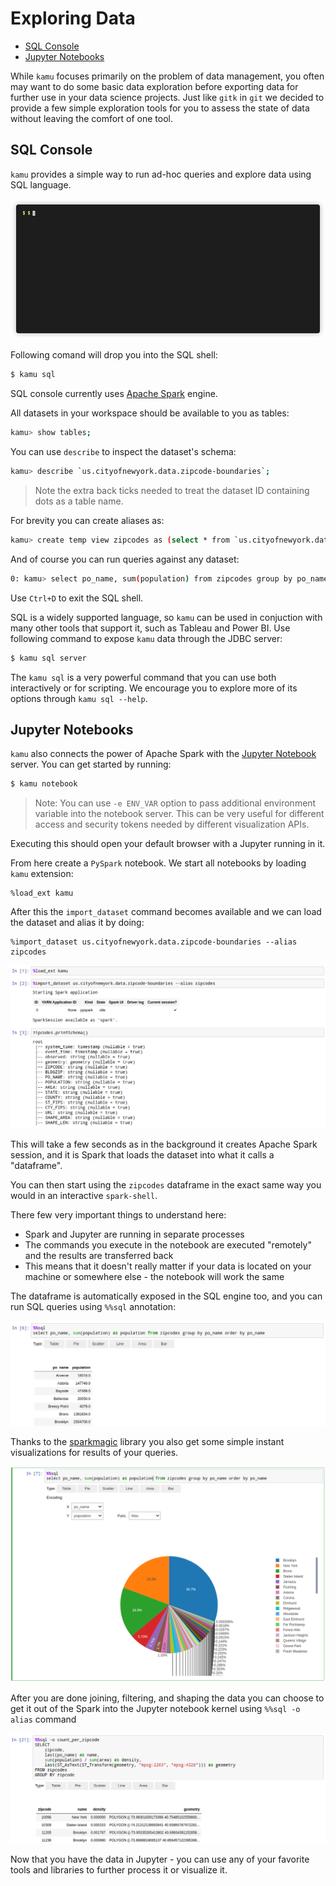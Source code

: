 # Exploring Data <!-- omit in toc -->

- [SQL Console](#sql-console)
- [Jupyter Notebooks](#jupyter-notebooks)

While `kamu` focuses primarily on the problem of data management, you often may want to do some basic data exploration before exporting data for further use in your data science projects. Just like `gitk` in `git` we decided to provide a few simple exploration tools for you to assess the state of data without leaving the comfort of one tool.

## SQL Console
`kamu` provides a simple way to run ad-hoc queries and explore data using SQL language.

![kamu sql](./first_steps_files/sql.gif)

Following comand will drop you into the SQL shell:
```bash
$ kamu sql
```

SQL console currently uses [Apache Spark](https://spark.apache.org/) engine.

All datasets in your workspace should be available to you as tables:

```bash
kamu> show tables;
```

You can use `describe` to inspect the dataset's schema:

```bash
kamu> describe `us.cityofnewyork.data.zipcode-boundaries`;
```

> Note the extra back ticks needed to treat the dataset ID containing dots as a table name.

For brevity you can create aliases as:

```bash
kamu> create temp view zipcodes as (select * from `us.cityofnewyork.data.zipcode-boundaries`);
```

And of course you can run queries against any dataset:

```bash
0: kamu> select po_name, sum(population) from zipcodes group by po_name;
```

Use `Ctrl+D` to exit the SQL shell.

SQL is a widely supported language, so `kamu` can be used in conjuction with many other tools that support it, such as Tableau and Power BI. Use following command to expose `kamu` data through the JDBC server:

```bash
$ kamu sql server
```

The `kamu sql` is a very powerful command that you can use both interactively or for scripting. We encourage you to explore more of its options through `kamu sql --help`.


## Jupyter Notebooks
`kamu` also connects the power of Apache Spark with the [Jupyter Notebook](https://jupyter.org/) server. You can get started by running:

```bash
$ kamu notebook
```

> Note: You can use `-e ENV_VAR` option to pass additional environment variable into the notebook server. This can be very useful for different access and security tokens needed by different visualization APIs.

Executing this should open your default browser with a Jupyter running in it.

From here create a `PySpark` notebook. We start all notebooks by loading `kamu` extension:

```
%load_ext kamu
```

After this the `import_dataset` command becomes available and we can load the dataset and alias it by doing:

```
%import_dataset us.cityofnewyork.data.zipcode-boundaries --alias zipcodes
```

![kamu notebook 001](./first_steps_files/notebook-001.png)

This will take a few seconds as in the background it creates Apache Spark session, and it is Spark that loads the dataset into what it calls a "dataframe".

You can then start using the `zipcodes` dataframe in the exact same way you would in an interactive `spark-shell`.

There few very important things to understand here:
- Spark and Jupyter are running in separate processes
- The commands you execute in the notebook are executed "remotely" and the results are transferred back
- This means that it doesn't really matter if your data is located on your machine or somewhere else - the notebook will work the same

The dataframe is automatically exposed in the SQL engine too, and you can run SQL queries using `%%sql` annotation:

![kamu notebook 002](./first_steps_files/notebook-002.png)

Thanks to the [sparkmagic](https://github.com/jupyter-incubator/sparkmagic) library you also get some simple instant visualizations for results of your queries.

![kamu notebook 003](./first_steps_files/notebook-003.png)

After you are done joining, filtering, and shaping the data you can choose to get it out of the Spark into the Jupyter notebook kernel using `%%sql -o alias` command

![kamu notebook 004](./first_steps_files/notebook-004.png)

Now that you have the data in Jupyter - you can use any of your favorite tools and libraries to further process it or visualize it.
